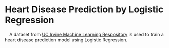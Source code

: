 # Heart Disease Prediction by Logistic Regression
&emsp;A dataset from [UC Irvine Machine Learning Respository](https://archive.ics.uci.edu/dataset/45/heart+disease) is used to train a heart disease prediction model using Logistic Regression.
